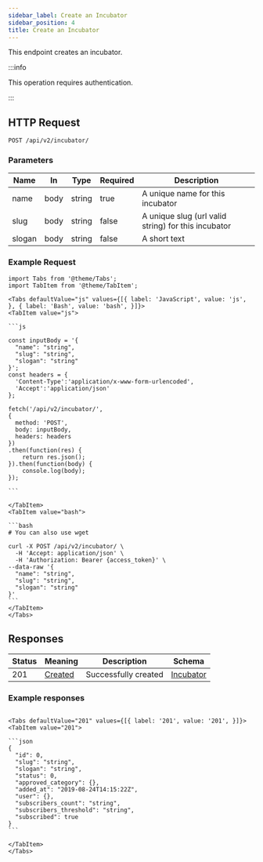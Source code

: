 ```yaml
---
sidebar_label: Create an Incubator
sidebar_position: 4
title: Create an Incubator
---
```


This endpoint creates an incubator.


:::info

This operation requires authentication.

:::


## HTTP Request

`POST /api/v2/incubator/`

### Parameters

|Name|In|Type|Required|Description|
|---|---|---|---|---|
|name|body|string|true|A unique name for this incubator|
|slug|body|string|false|A unique slug (url valid string) for this incubator|
|slogan|body|string|false|A short text|

### Example Request

````mdx-code-block
import Tabs from '@theme/Tabs';
import TabItem from '@theme/TabItem';

<Tabs defaultValue="js" values={[{ label: 'JavaScript', value: 'js', }, { label: 'Bash', value: 'bash', }]}>
<TabItem value="js">

```js

const inputBody = '{
  "name": "string",
  "slug": "string",
  "slogan": "string"
}';
const headers = {
  'Content-Type':'application/x-www-form-urlencoded',
  'Accept':'application/json'
};

fetch('/api/v2/incubator/',
{
  method: 'POST',
  body: inputBody,
  headers: headers
})
.then(function(res) {
    return res.json();
}).then(function(body) {
    console.log(body);
});

```

</TabItem>
<TabItem value="bash">

```bash
# You can also use wget

curl -X POST /api/v2/incubator/ \
  -H 'Accept: application/json' \
  -H 'Authorization: Bearer {access_token}' \
--data-raw '{
  "name": "string",
  "slug": "string",
  "slogan": "string"
}'  
```
</TabItem>
</Tabs>
````
## Responses

|Status|Meaning|Description|Schema|
|---|---|---|---|
|201|[Created](https://tools.ietf.org/html/rfc7231#section-6.3.2)|Successfully created|[Incubator](../schemas/incubator)|

### Example responses

````mdx-code-block

<Tabs defaultValue="201" values={[{ label: '201', value: '201', }]}>
<TabItem value="201">

```json
{
  "id": 0,
  "slug": "string",
  "slogan": "string",
  "status": 0,
  "approved_category": {},
  "added_at": "2019-08-24T14:15:22Z",
  "user": {},
  "subscribers_count": "string",
  "subscribers_threshold": "string",
  "subscribed": true
}
```

</TabItem>
</Tabs>
````




